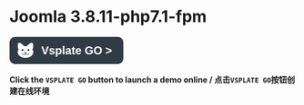 # Joomla 3.8.11-php7.1-fpm

<a href="https://www.vsplate.com/?docker-compose=https://github.com/vsplate/dcenvs/joomla/3.8.11-php7.1-fpm"><img alt="VSPLATE GO" src="https://raw.githubusercontent.com/vsplate/images/master/vsgo_btn.png" width="200px"></a>

**Click the `VSPLATE GO` button to launch a demo online / 点击`VSPLATE GO`按钮创建在线环境**